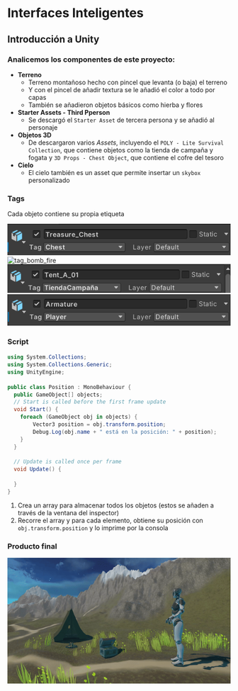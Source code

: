# Interfaces Inteligentes
## Introducción a Unity

### Analicemos los componentes de este proyecto:
- **Terreno**
  * Terreno montañoso hecho con pincel que levanta (o baja) el terreno
  * Y con el pincel de añadir textura se le añadió el color a todo por capas
  * También se añadieron objetos básicos como hierba y flores
- **Starter Assets - Third Pperson**
  * Se descargó el `Starter Asset` de tercera persona y se añadió al personaje
- **Objetos 3D**
  * De descargaron varios *Assets*, incluyendo el `POLY - Lite Survival Collection`, que contiene
    objetos como la tienda de campaña y fogata y `3D Props - Chest Object`, que contiene el cofre del tesoro
- **Cielo**
  * El cielo también es un asset que permite insertar un `skybox` personalizado

### Tags

Cada objeto contiene su propia etiqueta

![tag_chest](chest_tag.png)
![tag_bomb_fire](bombfire_tag.png)
![tag_tent](tent_tag.png)
![tag_player](player_tag.png)

### Script

```cs
using System.Collections;
using System.Collections.Generic;
using UnityEngine;

public class Position : MonoBehaviour {
  public GameObject[] objects;
  // Start is called before the first frame update
  void Start() {
    foreach (GameObject obj in objects) {
        Vector3 position = obj.transform.position;
        Debug.Log(obj.name + " está en la posición: " + position);
    }
  }

  // Update is called once per frame
  void Update() {
        
  }
}
```
1. Crea un array para almacenar todos los objetos (estos se añaden a través de la ventana del inspector)
2. Recorre el array y para cada elemento, obtiene su posición con `obj.transform.position` y lo imprime por la consola

### Producto final

![](ezgif.com-optimize.gif)
